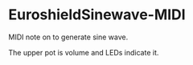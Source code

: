 # EuroshieldSinewave-MIDI

MIDI note on to generate sine wave.

The upper pot is volume and LEDs indicate it.